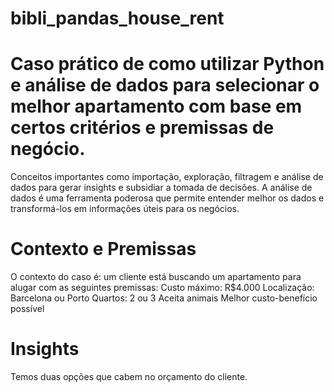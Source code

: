 # bibli_pandas_house_rent

# Caso prático de como utilizar Python e análise de dados para selecionar o melhor apartamento com base em certos critérios e premissas de negócio.
Conceitos importantes como importação, exploração, filtragem e análise de dados para gerar insights e subsidiar a tomada de decisões.
A análise de dados é uma ferramenta poderosa que permite entender melhor os dados e transformá-los em informações úteis para os negócios.

# Contexto e Premissas
O contexto do caso é: um cliente está buscando um apartamento para alugar com as seguintes premissas:
Custo máximo: R$4.000
Localização: Barcelona ou Porto
Quartos: 2 ou 3
Aceita animais
Melhor custo-benefício possível

# Insights
Temos duas opções que cabem no orçamento do cliente.
